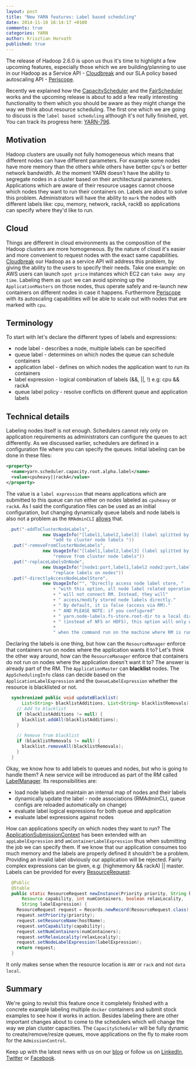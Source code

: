 ```yaml
---
layout: post
title: "New YARN features: Label based scheduling"
date: 2014-11-10 16:14:17 +0100
comments: true
categories: YARN
author: Krisztian Horvath
published: true
---
```


The release of Hadoop 2.6.0 is upon us thus it's time to highlight a few upcoming features, especially those which we are building/planning to use in our Hadoop as a Service API - [Cloudbreak](http://sequenceiq.com/cloudbreak/) and our SLA policy based autoscaling API - [Periscope](http://sequenceiq.com/periscope/). 

Recently we explained how the
[CapacityScheduler](http://blog.sequenceiq.com/blog/2014/07/22/schedulers-part-1/) and the [FairScheduler](http://blog.sequenceiq.com/blog/2014/09/09/yarn-schedulers-demystified-part-2-fair/)
works and the upcoming release is about to add a few really interesting functionality to them which you should be aware as they might
change the way we think about resource scheduling. The first one which we are going to discuss is the `label based scheduling` although it's
not fully finished, yet. You can track its progress here: [YARN-796](https://issues.apache.org/jira/browse/YARN-796).

## Motivation
Hadoop clusters are usually not fully homogeneous which means that different nodes can have different parameters. For example some nodes
have more memory than the others while others have better cpu's or better network bandwidth. At the moment YARN doesn't have the
ability to segregate nodes in a cluster based on their architectural parameters. Applications which are aware of their resource usages
cannot choose which nodes they want to run their containers on. Labels are about to solve this problem. Administrators will have
the ability to `mark` the nodes with different labels like: cpu, memory, network, rackA, rackB so applications can specify where they'd
like to run.

## Cloud
Things are different in cloud environments as the composition of the Hadoop clusters are more homogeneous. By the nature of cloud it's
easier and more convenient to request nodes with the exact same capabilities. [Cloudbreak](http://blog.sequenceiq.com/blog/2014/07/18/announcing-cloudbreak/)
our Hadoop as a service API will address this problem, by giving the ability to the users to specify their needs. Take one example: on AWS
users can launch `spot price` instances which EC2 can `take away any time`. Labeling them as `spot` we can avoid spinning up the
`ApplicationMasters` on those nodes, thus operate safely and re-launch new containers on different nodes in case it happens.
Furthermore [Periscope](http://blog.sequenceiq.com/blog/2014/08/27/announcing-periscope/) with its autoscaling capabilities will be able
to scale out with nodes that are marked with `cpu`.

<!--more-->

## Terminology
To start with let's declare the different types of labels and expressions:

* node label - describes a node, multiple labels can be specified
* queue label - determines on which nodes the queue can schedule containers
* application label - defines on which nodes the application want to run its containers
* label expression - logical combination of labels (&&, ||, !) e.g: cpu && rackA
* queue label policy - resolve conflicts on different queue and application labels

## Technical details
Labeling nodes itself is not enough. Schedulers cannot rely only on application requirements as administrators can configure the queues
to act differently. As we discussed earlier, schedulers are defined in a configuration file where you can specify the queues. Initial labeling
can be done in these files:
```xml
<property>
  <name>yarn.scheduler.capacity.root.alpha.label</name>
  <value>cpuheavy||rackA</value>
</property>
```
The value is a `label expression` that means applications which are submitted to this queue can run either on nodes labeled as
`cpuheavy` or `rackA`. As I said the configuration files can be used as an initial configuration, but changing dynamically queue labels
and node labels is also not a problem as the `RMAdminCLI` [allows](https://issues.apache.org/jira/browse/YARN-2504) that.
```java
 .put("-addToClusterNodeLabels",
              new UsageInfo("[label1,label2,label3] (label splitted by \",\")",
                  "add to cluster node labels "))
  .put("-removeFromClusterNodeLabels",
              new UsageInfo("[label1,label2,label3] (label splitted by \",\")",
                  "remove from cluster node labels"))
  .put("-replaceLabelsOnNode",
              new UsageInfo("[node1:port,label1,label2 node2:port,label1,label2]",
                  "replace labels on nodes"))
  .put("-directlyAccessNodeLabelStore",
              new UsageInfo("", "Directly access node label store, "
                  + "with this option, all node label related operations"
                  + " will not connect RM. Instead, they will"
                  + " access/modify stored node labels directly."
                  + " By default, it is false (access via RM)."
                  + " AND PLEASE NOTE: if you configured"
                  + " yarn.node-labels.fs-store.root-dir to a local directory"
                  + " (instead of NFS or HDFS), this option will only work"
                  +
                  " when the command run on the machine where RM is running."))
```
Declaring the labels is one thing, but how can the `ResourceManager` enforce that containers run on nodes where the application wants
it to? Let's think the other way around, how can the `ResourceManager` enforce that containers do not run on nodes where the
application doesn't want it to? The answer is already part of the RM. The `ApplicationMaster` can **blacklist** nodes. The
`AppSchedulingInfo` class can decide based on the `ApplicationLabelExpression` and the `QueueLabelExpression` whether the resource is
blacklisted or not.
```java
  synchronized public void updateBlacklist(
      List<String> blacklistAdditions, List<String> blacklistRemovals) {
    // Add to blacklist
    if (blacklistAdditions != null) {
      blacklist.addAll(blacklistAdditions);
    }

    // Remove from blacklist
    if (blacklistRemovals != null) {
      blacklist.removeAll(blacklistRemovals);
    }
  }
```
Okay, we know how to add labels to queues and nodes, but who is going to handle them? A new service will be introduced as part of
the RM called [LabelManager](https://github.com/sequenceiq/hadoop/blob/trunk/hadoop-yarn-project/hadoop-yarn/hadoop-yarn-server/hadoop-yarn-server-resourcemanager/src/main/java/org/apache/hadoop/yarn/server/resourcemanager/nodelabels/RMNodeLabelsManager.java).
Its responsibilities are:

* load node labels and maintain an internal map of nodes and their labels
* dynamically update the label - node associations (RMAdminCLI, queue configs are reloaded automatically on change)
* evaluate label logical expressions for both queue and application
* evaluate label expressions against nodes

How can applications specify on which nodes they want to run? The [ApplicationSubmissionContext](https://github.com/sequenceiq/hadoop/blob/trunk/hadoop-yarn-project/hadoop-yarn/hadoop-yarn-api/src/main/java/org/apache/hadoop/yarn/api/records/ApplicationSubmissionContext.java#L77)
has been extended with an `appLabelExpression` and `amContainerLabelExpression` thus when submitting the job we can specify them. If
we know that our application consumes too much memory and the labels are properly defined it shouldn't be a problem. Providing
an invalid label obviously our application will be rejected. Fairly complex expressions can be given, e.g: (highmemory && rackA) || master.
Labels can be provided for every [ResourceRequest](https://github.com/sequenceiq/hadoop/blob/trunk/hadoop-yarn-project/hadoop-yarn/hadoop-yarn-api/src/main/java/org/apache/hadoop/yarn/api/records/ResourceRequest.java#L80):
```java
  @Public
  @Stable
  public static ResourceRequest newInstance(Priority priority, String hostName,
      Resource capability, int numContainers, boolean relaxLocality,
      String labelExpression) {
    ResourceRequest request = Records.newRecord(ResourceRequest.class);
    request.setPriority(priority);
    request.setResourceName(hostName);
    request.setCapability(capability);
    request.setNumContainers(numContainers);
    request.setRelaxLocality(relaxLocality);
    request.setNodeLabelExpression(labelExpression);
    return request;
  }
```
It only makes sense when the resource location is `ANY` or `rack` and not `data local`.

## Summary
We're going to revisit this feature once it completely finished with a concrete example labeling multiple `docker` containers
and submit stock examples to see how it works in action. Besides labeling there are other important changes about to come to
the schedulers which will change the way we plan cluster capacities. The `CapacityScheduler` will be fully dynamic to create/remove/resize
queues, move applications on the fly to make room for the `AdmissionControl`.

Keep up with the latest news with us on our [blog](http://blog.sequenceiq.com/) or follow us
on [LinkedIn](https://www.linkedin.com/company/sequenceiq/), [Twitter](https://twitter.com/sequenceiq) or [Facebook](https://www.facebook).
